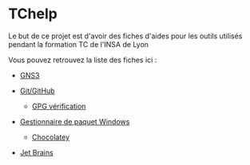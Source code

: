 # TChelp

Le but de ce projet est d'avoir des fiches d'aides pour les outils utilisés pendant la formation TC de l'INSA de Lyon

Vous pouvez retrouvez la liste des fiches ici : 

- [GNS3](GNS3/Presentation.md)

- [Git/GitHub](Git_GitHub/Presentation.md)

  - [GPG vérification](Git_GitHub/GPG_verification_commit.md)
  
- [Gestionnaire de paquet Windows]()

  - [Chocolatey](Gestionnaire_de_paquets_windows/Chocolatey/Presentation.md)

- [Jet Brains](Jet_brains/Utilisation_generale.md)

  